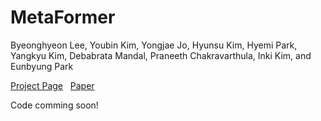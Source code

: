 # MetaFormer

Byeonghyeon Lee, Youbin Kim, Yongjae Jo, Hyunsu Kim, Hyemi Park, Yangkyu Kim, Debabrata Mandal, Praneeth Chakravarthula, Inki Kim, and Eunbyung Park

[Project Page](https://benhenryl.github.io/MetaFormer/) &nbsp; [Paper](https://arxiv.org/abs/2412.04591) 


Code comming soon!

